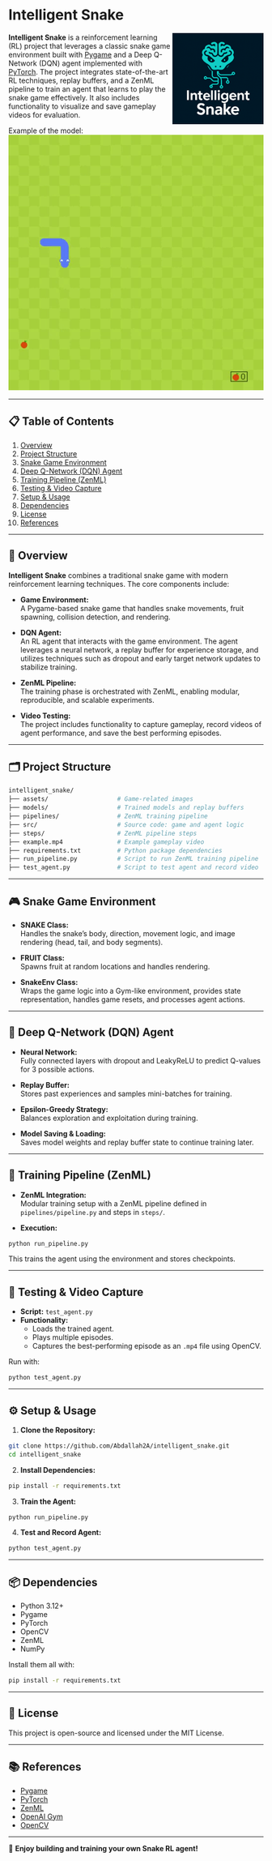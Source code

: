 
# Intelligent Snake

<p align="center">

  <img src="/assets/logo.png" alt="Snake RL Logo" width="180" align="right">

</p>

**Intelligent Snake** is a reinforcement learning (RL) project that leverages a classic snake game environment built with [Pygame](https://www.pygame.org/) and a Deep Q-Network (DQN) agent implemented with [PyTorch](https://pytorch.org/). The project integrates state-of-the-art RL techniques, replay buffers, and a ZenML pipeline to train an agent that learns to play the snake game effectively. It also includes functionality to visualize and save gameplay videos for evaluation.

Example of the model:
![A quick demo of the app](assets/example.gif)

---

## 📋 Table of Contents

1. [Overview](#overview)
2. [Project Structure](#project-structure)
3. [Snake Game Environment](#snake-game-environment)
4. [Deep Q-Network (DQN) Agent](#deep-q-network-dqn-agent)
5. [Training Pipeline (ZenML)](#training-pipeline-zenml)
6. [Testing & Video Capture](#testing--video-capture)
7. [Setup & Usage](#setup--usage)
8. [Dependencies](#dependencies)
9. [License](#license)
10. [References](#references)

---

## 🚀 Overview

**Intelligent Snake** combines a traditional snake game with modern reinforcement learning techniques. The core components include:

- **Game Environment:**  
  A Pygame-based snake game that handles snake movements, fruit spawning, collision detection, and rendering.

- **DQN Agent:**  
  An RL agent that interacts with the game environment. The agent leverages a neural network, a replay buffer for experience storage, and utilizes techniques such as dropout and early target network updates to stabilize training.

- **ZenML Pipeline:**  
  The training phase is orchestrated with ZenML, enabling modular, reproducible, and scalable experiments.

- **Video Testing:**  
  The project includes functionality to capture gameplay, record videos of agent performance, and save the best performing episodes.

---

## 🗂 Project Structure

```bash
intelligent_snake/
├── assets/                   # Game-related images
├── models/                   # Trained models and replay buffers
├── pipelines/                # ZenML training pipeline
├── src/                      # Source code: game and agent logic
├── steps/                    # ZenML pipeline steps
├── example.mp4               # Example gameplay video
├── requirements.txt          # Python package dependencies
├── run_pipeline.py           # Script to run ZenML training pipeline
├── test_agent.py             # Script to test agent and record video
```

---

## 🎮 Snake Game Environment

- **SNAKE Class:**  
  Handles the snake’s body, direction, movement logic, and image rendering (head, tail, and body segments).

- **FRUIT Class:**  
  Spawns fruit at random locations and handles rendering.

- **SnakeEnv Class:**  
  Wraps the game logic into a Gym-like environment, provides state representation, handles game resets, and processes agent actions.

---

## 🧠 Deep Q-Network (DQN) Agent

- **Neural Network:**  
  Fully connected layers with dropout and LeakyReLU to predict Q-values for 3 possible actions.

- **Replay Buffer:**  
  Stores past experiences and samples mini-batches for training.

- **Epsilon-Greedy Strategy:**  
  Balances exploration and exploitation during training.

- **Model Saving & Loading:**  
  Saves model weights and replay buffer state to continue training later.

---

## 🔁 Training Pipeline (ZenML)

- **ZenML Integration:**  
  Modular training setup with a ZenML pipeline defined in `pipelines/pipeline.py` and steps in `steps/`.

- **Execution:**

```bash
python run_pipeline.py
```

This trains the agent using the environment and stores checkpoints.

---

## 🎥 Testing & Video Capture

- **Script:** `test_agent.py`
- **Functionality:**
  - Loads the trained agent.
  - Plays multiple episodes.
  - Captures the best-performing episode as an `.mp4` file using OpenCV.

Run with:

```bash
python test_agent.py
```

---

## ⚙️ Setup & Usage

1. **Clone the Repository:**

```bash
git clone https://github.com/Abdallah2A/intelligent_snake.git
cd intelligent_snake
```

2. **Install Dependencies:**

```bash
pip install -r requirements.txt
```

3. **Train the Agent:**

```bash
python run_pipeline.py
```

4. **Test and Record Agent:**

```bash
python test_agent.py
```

---

## 📦 Dependencies

- Python 3.12+
- Pygame
- PyTorch
- OpenCV
- ZenML
- NumPy

Install them all with:

```bash
pip install -r requirements.txt
```

---

## 🪪 License

This project is open-source and licensed under the MIT License.

---

## 📚 References

- [Pygame](https://www.pygame.org/)
- [PyTorch](https://pytorch.org/)
- [ZenML](https://docs.zenml.io/)
- [OpenAI Gym](https://www.gymlibrary.dev/)
- [OpenCV](https://opencv.org/)

---

🎉 **Enjoy building and training your own Snake RL agent!**
